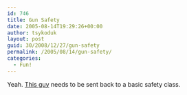 ```yaml
---
id: 746
title: Gun Safety
date: 2005-08-14T19:29:26+00:00
author: tsykoduk
layout: post
guid: 30/2008/12/27/gun-safety
permalink: /2005/08/14/gun-safety/
categories:
  - Fun!
---
```

<p>Yeah. <a href="http://www.putfile.com/media.php?n=03084899">This guy</a> needs to be sent back to a basic safety class.</p>